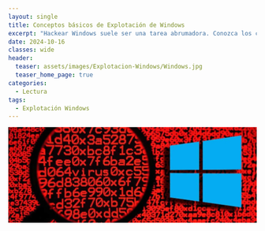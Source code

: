 ```yaml
---
layout: single
title: Conceptos básicos de Explotación de Windows
excerpt: "Hackear Windows suele ser una tarea abrumadora. Conozca los conceptos básicos de Windows y las vulnerabilidades de Active Directory."
date: 2024-10-16
classes: wide
header:
  teaser: assets/images/Explotacion-Windows/Windows.jpg
  teaser_home_page: true
categories:
  - Lectura
tags:
  - Explotación Windows
---
```


![Portada](assets/images/Explotacion-Windows/Portada.jpeg)

